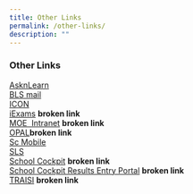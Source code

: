 ```yaml
---
title: Other Links
permalink: /other-links/
description: ""
---
```

### **Other Links**

[AsknLearn](http://lms.asknlearn.com/LMS/lmsSSO.aspx "AsknLearn")<br>
[BLS mail](https://www.google.com/a/boonlaysec.moe.edu.sg/ServiceLogin?service=mail&passive=true&rm=false&continue=http%3A%2F%2Fmail.google.com%2Fa%2Fboonlaysec.moe.edu.sg%2F&bsv=1k96igf4806cy&scc=1&ltmpl=default&ltmplcache=2 "Blss mail")<br>
[ICON](https://icon.moe.edu.sg/ "Blss mail")<br>
[iExams](https://iexams.moe.gov.sg/xe/login.do "Blss mail") **broken link** <br>
[MOE  Intranet](http://intranet.moe.gov.sg/Pages/Home.aspx) **broken link**<br>
[OPAL](http://intranet.moe.gov.sg/Pages/Home.aspx)**broken link**<br>
[Sc Mobile](https://scmobile.moe.edu.sg/login)<br>
[SLS](https://vle.learning.moe.edu.sg/login "Emergency 101")<br>
[School Cockpit](https://vle.learning.moe.edu.sg/login "Emergency 101")  **broken link**<br>
[School Cockpit Results Entry Portal](https://schoolcockpit.moe.edu.sg/login "Emergency 101") **broken link**<br>
[TRAISI](http://parents-in-education.moe.gov.sg/ "Parents in education") **broken link**